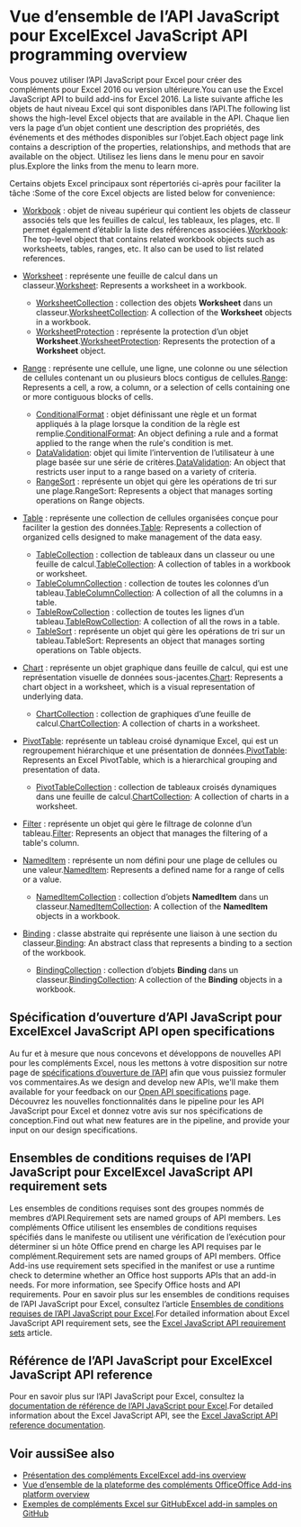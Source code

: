 # <a name="excel-javascript-api-overview"></a><span data-ttu-id="97c89-101">Vue d’ensemble de l’API JavaScript pour Excel</span><span class="sxs-lookup"><span data-stu-id="97c89-101">Excel JavaScript API programming overview</span></span>

<span data-ttu-id="97c89-102">Vous pouvez utiliser l’API JavaScript pour Excel pour créer des compléments pour Excel 2016 ou version ultérieure.</span><span class="sxs-lookup"><span data-stu-id="97c89-102">You can use the Excel JavaScript API to build add-ins for Excel 2016.</span></span> <span data-ttu-id="97c89-103">La liste suivante affiche les objets de haut niveau Excel qui sont disponibles dans l’API.</span><span class="sxs-lookup"><span data-stu-id="97c89-103">The following list shows the high-level Excel objects that are available in the API.</span></span> <span data-ttu-id="97c89-104">Chaque lien vers la page d’un objet contient une description des propriétés, des événements et des méthodes disponibles sur l’objet.</span><span class="sxs-lookup"><span data-stu-id="97c89-104">Each object page link contains a description of the properties, relationships, and methods that are available on the object.</span></span> <span data-ttu-id="97c89-105">Utilisez les liens dans le menu pour en savoir plus.</span><span class="sxs-lookup"><span data-stu-id="97c89-105">Explore the links from the menu to learn more.</span></span>

<span data-ttu-id="97c89-106">Certains objets Excel principaux sont répertoriés ci-après pour faciliter la tâche :</span><span class="sxs-lookup"><span data-stu-id="97c89-106">Some of the core Excel objects are listed below for convenience:</span></span> 

- <span data-ttu-id="97c89-107">[Workbook](/javascript/api/excel/excel.workbook) : objet de niveau supérieur qui contient les objets de classeur associés tels que les feuilles de calcul, les tableaux, les plages, etc. Il permet également d’établir la liste des références associées.</span><span class="sxs-lookup"><span data-stu-id="97c89-107">[Workbook](/javascript/api/excel/excel.workbook): The top-level object that contains related workbook objects such as worksheets, tables, ranges, etc. It also can be used to list related references.</span></span>

- <span data-ttu-id="97c89-108">[Worksheet](/javascript/api/excel/excel.worksheet) : représente une feuille de calcul dans un classeur.</span><span class="sxs-lookup"><span data-stu-id="97c89-108">[Worksheet](/javascript/api/excel/excel.worksheet): Represents a worksheet in a workbook.</span></span> 
    - <span data-ttu-id="97c89-109">[WorksheetCollection](/javascript/api/excel/excel.worksheetcollection) : collection des objets **Worksheet** dans un classeur.</span><span class="sxs-lookup"><span data-stu-id="97c89-109">[WorksheetCollection](/javascript/api/excel/excel.worksheetcollection): A collection of the **Worksheet** objects in a workbook.</span></span>
    - <span data-ttu-id="97c89-110">[WorksheetProtection](/javascript/api/excel/excel.worksheetprotection) : représente la protection d’un objet **Worksheet**.</span><span class="sxs-lookup"><span data-stu-id="97c89-110">[WorksheetProtection](/javascript/api/excel/excel.worksheetprotection): Represents the protection of a **Worksheet** object.</span></span>

- <span data-ttu-id="97c89-111">[Range](/javascript/api/excel/excel.range) : représente une cellule, une ligne, une colonne ou une sélection de cellules contenant un ou plusieurs blocs contigus de cellules.</span><span class="sxs-lookup"><span data-stu-id="97c89-111">[Range](/javascript/api/excel/excel.range): Represents a cell, a row, a column, or a selection of cells containing one or more contiguous blocks of cells.</span></span>
    - <span data-ttu-id="97c89-112">[ConditionalFormat](/javascript/api/excel/excel.conditionalformat) : objet définissant une règle et un format appliqués à la plage lorsque la condition de la règle est remplie.</span><span class="sxs-lookup"><span data-stu-id="97c89-112">[ConditionalFormat](/javascript/api/excel/excel.conditionalformat): An object defining a rule and a format applied to the range when the rule's condition is met.</span></span>
    - <span data-ttu-id="97c89-113">[DataValidation](/javascript/api/excel/excel.datavalidation): objet qui limite l’intervention de l’utilisateur à une plage basée sur une série de critères.</span><span class="sxs-lookup"><span data-stu-id="97c89-113">[DataValidation](/javascript/api/excel/excel.datavalidation): An object that restricts user input to a range based on a variety of criteria.</span></span>
    - <span data-ttu-id="97c89-114">[RangeSort](/javascript/api/excel/excel.rangesort) : représente un objet qui gère les opérations de tri sur une plage.</span><span class="sxs-lookup"><span data-stu-id="97c89-114">RangeSort: Represents a object that manages sorting operations on Range objects.</span></span>

- <span data-ttu-id="97c89-115">[Table](/javascript/api/excel/excel.table) : représente une collection de cellules organisées conçue pour faciliter la gestion des données.</span><span class="sxs-lookup"><span data-stu-id="97c89-115">[Table](/javascript/api/excel/excel.table): Represents a collection of organized cells designed to make management of the data easy.</span></span>
    - <span data-ttu-id="97c89-116">[TableCollection](/javascript/api/excel/excel.tablecollection) : collection de tableaux dans un classeur ou une feuille de calcul.</span><span class="sxs-lookup"><span data-stu-id="97c89-116">[TableCollection](/javascript/api/excel/excel.tablecollection): A collection of tables in a workbook or worksheet.</span></span>
    - <span data-ttu-id="97c89-117">[TableColumnCollection](/javascript/api/excel/excel.tablecolumncollection) : collection de toutes les colonnes d’un tableau.</span><span class="sxs-lookup"><span data-stu-id="97c89-117">[TableColumnCollection](/javascript/api/excel/excel.tablecolumncollection): A collection of all the columns in a table.</span></span>
    - <span data-ttu-id="97c89-118">[TableRowCollection](/javascript/api/excel/excel.tablerowcollection) : collection de toutes les lignes d’un tableau.</span><span class="sxs-lookup"><span data-stu-id="97c89-118">[TableRowCollection](/javascript/api/excel/excel.tablerowcollection): A collection of all the rows in a table.</span></span>
    - <span data-ttu-id="97c89-119">[TableSort](/javascript/api/excel/excel.tablesort) : représente un objet qui gère les opérations de tri sur un tableau.</span><span class="sxs-lookup"><span data-stu-id="97c89-119">TableSort: Represents an object that manages sorting operations on Table objects.</span></span>

- <span data-ttu-id="97c89-120">[Chart](/javascript/api/excel/excel.chart) : représente un objet graphique dans feuille de calcul, qui est une représentation visuelle de données sous-jacentes.</span><span class="sxs-lookup"><span data-stu-id="97c89-120">[Chart](/javascript/api/excel/excel.chart): Represents a chart object in a worksheet, which is a visual representation of underlying data.</span></span>
    - <span data-ttu-id="97c89-121">[ChartCollection](/javascript/api/excel/excel.chartcollection) : collection de graphiques d’une feuille de calcul.</span><span class="sxs-lookup"><span data-stu-id="97c89-121">[ChartCollection](/javascript/api/excel/excel.chartcollection): A collection of charts in a worksheet.</span></span>
    
- <span data-ttu-id="97c89-122">[PivotTable](/javascript/api/excel/excel.pivottable): représente un tableau croisé dynamique Excel, qui est un regroupement hiérarchique et une présentation de données.</span><span class="sxs-lookup"><span data-stu-id="97c89-122">[PivotTable](/javascript/api/excel/excel.pivottable): Represents an Excel PivotTable, which is a hierarchical grouping and presentation of data.</span></span> 
    - <span data-ttu-id="97c89-123">[PivotTableCollection](/javascript/api/excel/excel.pivottablecollection) : collection de tableaux croisés dynamiques dans une feuille de calcul.</span><span class="sxs-lookup"><span data-stu-id="97c89-123">[ChartCollection](/javascript/api/excel/excel.pivottablecollection): A collection of charts in a worksheet.</span></span>

- <span data-ttu-id="97c89-124">[Filter](/javascript/api/excel/excel.filter) : représente un objet qui gère le filtrage de colonne d’un tableau.</span><span class="sxs-lookup"><span data-stu-id="97c89-124">[Filter](/javascript/api/excel/excel.filter): Represents an object that manages the filtering of a table's column.</span></span>

- <span data-ttu-id="97c89-125">[NamedItem](/javascript/api/excel/excel.nameditem) : représente un nom défini pour une plage de cellules ou une valeur.</span><span class="sxs-lookup"><span data-stu-id="97c89-125">[NamedItem](/javascript/api/excel/excel.nameditem): Represents a defined name for a range of cells or a value.</span></span> 
    - <span data-ttu-id="97c89-126">[NamedItemCollection](/javascript/api/excel/excel.nameditemcollection) : collection d’objets **NamedItem** dans un classeur.</span><span class="sxs-lookup"><span data-stu-id="97c89-126">[NamedItemCollection](/javascript/api/excel/excel.nameditemcollection): A collection of the **NamedItem** objects in a workbook.</span></span>

- <span data-ttu-id="97c89-127">[Binding](/javascript/api/excel/excel.binding) : classe abstraite qui représente une liaison à une section du classeur.</span><span class="sxs-lookup"><span data-stu-id="97c89-127">[Binding](/javascript/api/excel/excel.binding): An abstract class that represents a binding to a section of the workbook.</span></span>
    - <span data-ttu-id="97c89-128">[BindingCollection](/javascript/api/excel/excel.bindingcollection) : collection d’objets **Binding** dans un classeur.</span><span class="sxs-lookup"><span data-stu-id="97c89-128">[BindingCollection](/javascript/api/excel/excel.bindingcollection): A collection of the **Binding** objects in a workbook.</span></span>

## <a name="excel-javascript-api-open-specifications"></a><span data-ttu-id="97c89-129">Spécification d’ouverture d’API JavaScript pour Excel</span><span class="sxs-lookup"><span data-stu-id="97c89-129">Excel JavaScript API open specifications</span></span>

<span data-ttu-id="97c89-130">Au fur et à mesure que nous concevons et développons de nouvelles API pour les compléments Excel, nous les mettons à votre disposition sur notre page de [spécifications d’ouverture de l’API](../openspec.md) afin que vous puissiez formuler vos commentaires.</span><span class="sxs-lookup"><span data-stu-id="97c89-130">As we design and develop new APIs, we'll make them available for your feedback on our [Open API specifications](../openspec.md) page.</span></span> <span data-ttu-id="97c89-131">Découvrez les nouvelles fonctionnalités dans le pipeline pour les API JavaScript pour Excel et donnez votre avis sur nos spécifications de conception.</span><span class="sxs-lookup"><span data-stu-id="97c89-131">Find out what new features are in the pipeline, and provide your input on our design specifications.</span></span>

## <a name="excel-javascript-api-requirement-sets"></a><span data-ttu-id="97c89-132">Ensembles de conditions requises de l’API JavaScript pour Excel</span><span class="sxs-lookup"><span data-stu-id="97c89-132">Excel JavaScript API requirement sets</span></span>

<span data-ttu-id="97c89-133">Les ensembles de conditions requises sont des groupes nommés de membres d’API.</span><span class="sxs-lookup"><span data-stu-id="97c89-133">Requirement sets are named groups of API members.</span></span> <span data-ttu-id="97c89-134">Les compléments Office utilisent les ensembles de conditions requises spécifiés dans le manifeste ou utilisent une vérification de l’exécution pour déterminer si un hôte Office prend en charge les API requises par le complément.</span><span class="sxs-lookup"><span data-stu-id="97c89-134">Requirement sets are named groups of API members. Office Add-ins use requirement sets specified in the manifest or use a runtime check to determine whether an Office host supports APIs that an add-in needs. For more information, see Specify Office hosts and API requirements.</span></span> <span data-ttu-id="97c89-135">Pour en savoir plus sur les ensembles de conditions requises de l’API JavaScript pour Excel, consultez l’article [Ensembles de conditions requises de l’API JavaScript pour Excel](../requirement-sets/excel-api-requirement-sets.md).</span><span class="sxs-lookup"><span data-stu-id="97c89-135">For detailed information about Excel JavaScript API requirement sets, see the [Excel JavaScript API requirement sets](../requirement-sets/excel-api-requirement-sets.md) article.</span></span>

## <a name="excel-javascript-api-reference"></a><span data-ttu-id="97c89-136">Référence de l’API JavaScript pour Excel</span><span class="sxs-lookup"><span data-stu-id="97c89-136">Excel JavaScript API reference</span></span>

<span data-ttu-id="97c89-137">Pour en savoir plus sur l’API JavaScript pour Excel, consultez la [documentation de référence de l’API JavaScript pour Excel](/javascript/api/excel).</span><span class="sxs-lookup"><span data-stu-id="97c89-137">For detailed information about the Excel JavaScript API, see the [Excel JavaScript API reference documentation](/javascript/api/excel).</span></span>

## <a name="see-also"></a><span data-ttu-id="97c89-138">Voir aussi</span><span class="sxs-lookup"><span data-stu-id="97c89-138">See also</span></span>

- [<span data-ttu-id="97c89-139">Présentation des compléments Excel</span><span class="sxs-lookup"><span data-stu-id="97c89-139">Excel add-ins overview</span></span>](https://docs.microsoft.com/office/dev/add-ins/excel/excel-add-ins-overview)
- [<span data-ttu-id="97c89-140">Vue d’ensemble de la plateforme des compléments Office</span><span class="sxs-lookup"><span data-stu-id="97c89-140">Office Add-ins platform overview</span></span>](https://docs.microsoft.com/office/dev/add-ins/overview/office-add-ins)
- [<span data-ttu-id="97c89-141">Exemples de compléments Excel sur GitHub</span><span class="sxs-lookup"><span data-stu-id="97c89-141">Excel add-in samples on GitHub</span></span>](https://github.com/OfficeDev?utf8=%E2%9C%93&q=Excel)
